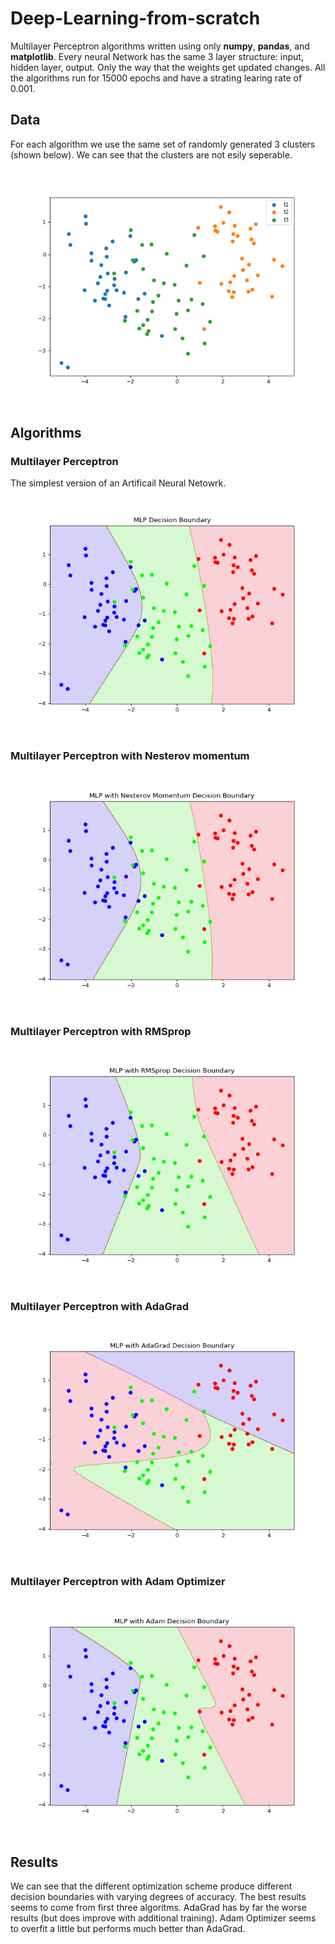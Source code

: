 # Deep-Learning-from-scratch
Multilayer Perceptron algorithms written using only **numpy**, **pandas**, and **matplotlib**. Every neural Network has the same 3 layer structure: input, hidden layer, output. Only the way that the weights get updated changes. All the algorithms run for 15000 epochs and have a strating learing rate of 0.001. 

## Data
For each algorithm we use the same set of randomly generated 3 clusters (shown below). We can see that the clusters are not esily seperable. 

<p align='center'>
  <img src='data/blobs.png'/>
</p>

## Algorithms

### Multilayer Perceptron
The simplest version of an Artificail Neural Netowrk.

<p align='center'>
  <img src='data/MLP.png'/>
</p>

### Multilayer Perceptron with Nesterov momentum

<p align='center'>
  <img src='data/MLP_Nest.png'/>
</p>

### Multilayer Perceptron with RMSprop

<p align='center'>
  <img src='data/MLP_RMS.png'/>
</p>

### Multilayer Perceptron with AdaGrad

<p align='center'>
  <img src='data/MLP_Ada.png'/>
</p>

### Multilayer Perceptron with Adam Optimizer

<p align='center'>
  <img src='data/MLP_Adam.png'/>
</p>

## Results

We can see that the different optimization scheme produce different decision boundaries with varying degrees of accuracy. The best results seems to come from first three algoritms. AdaGrad has by far the worse results (but does improve with additional training). Adam Optimizer seems to overfit a little but performs much better than AdaGrad.